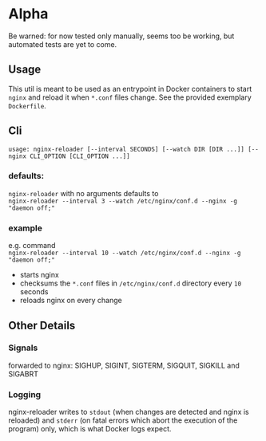 
# Alpha

Be warned: for now tested only manually, seems too be working, but automated tests are yet to come.

## Usage

This util is meant to be used as an entrypoint in Docker containers to start
 `nginx` and reload it when `*.conf` files change.
 See the provided exemplary `Dockerfile`.

## Cli

`usage: nginx-reloader [--interval SECONDS] [--watch DIR [DIR ...]] [--nginx CLI_OPTION [CLI_OPTION ...]]`

### defaults:
`nginx-reloader` with no arguments defaults to  
 `nginx-reloader --interval 3 --watch /etc/nginx/conf.d --nginx -g "daemon off;"`

### example

e.g. command   
`nginx-reloader --interval 10 --watch /etc/nginx/conf.d --nginx -g "daemon off;"`

- starts nginx
- checksums the `*.conf` files in `/etc/nginx/conf.d` directory every `10` seconds
- reloads nginx on every change

## Other Details

### Signals
 
forwarded to nginx: SIGHUP, SIGINT, SIGTERM, SIGQUIT, SIGKILL and SIGABRT

### Logging

nginx-reloader writes to `stdout` (when changes are detected and nginx is reloaded) and `stderr` (on fatal errors which abort the execution of the program) only, which is what Docker logs expect.
